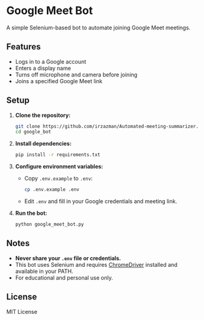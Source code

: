 # Google Meet Bot

A simple Selenium-based bot to automate joining Google Meet meetings.

## Features

- Logs in to a Google account
- Enters a display name
- Turns off microphone and camera before joining
- Joins a specified Google Meet link

## Setup

1. **Clone the repository:**
   ```sh
   git clone https://github.com/irzazman/Automated-meeting-summarizer.git
   cd google_bot
   ```

2. **Install dependencies:**
   ```sh
   pip install -r requirements.txt
   ```

3. **Configure environment variables:**
   - Copy `.env.example` to `.env`:
     ```sh
     cp .env.example .env
     ```
   - Edit `.env` and fill in your Google credentials and meeting link.

4. **Run the bot:**
   ```sh
   python google_meet_bot.py
   ```

## Notes

- **Never share your `.env` file or credentials.**
- This bot uses Selenium and requires [ChromeDriver](https://chromedriver.chromium.org/downloads) installed and available in your PATH.
- For educational and personal use only.

## License

MIT License